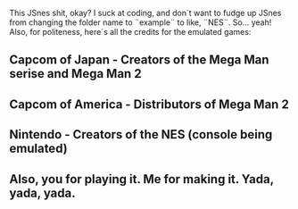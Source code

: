 This JSnes shit, okay? I suck at coding, and don´t want to fudge up JSnes from changing the folder name to ¨example¨ to like, ¨NES¨. So... yeah!
Also, for politeness, here´s all the credits for the emulated games:

Capcom of Japan - Creators of the Mega Man serise and Mega Man 2
-
Capcom of America - Distributors of Mega Man 2
-
Nintendo - Creators of the NES (console being emulated)
-
Also, you for playing it. Me for making it. Yada, yada, yada. 
-
